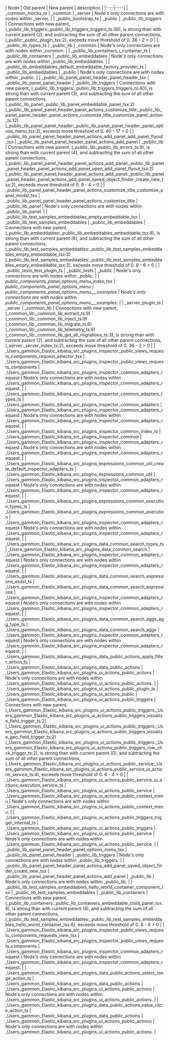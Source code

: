 | Node | Old parent | New parent | description | 
|----|----|
| _common_mocks_ts | _common | _server | Node's only connections are with nodes within _server.  |
| _public_bootstrap_ts | _public | _public_lib_triggers | Connections with new parent, (_public_lib_triggers:_public_lib_triggers_triggers_ts:36), is strong than with current parent (2), and subtracting the sum of all other parent connections, (_public:_public_plugin_tsx:2), exceeds move threshold of 0. 36 - 2 > 0  |
| _public_lib_types_ts | _public_lib | _common | Node's only connections are with nodes within _common.  |
| _public_lib_containers_i_container_ts | _public_lib_containers | _public_lib_embeddables | Node's only connections are with nodes within _public_lib_embeddables.  |
| _public_lib_embeddables_default_embeddable_factory_provider_ts | _public_lib_embeddables | _public | Node's only connections are with nodes within _public.  |
| _public_lib_panel_panel_header_panel_header_tsx | _public_lib_panel_panel_header | _public_lib_triggers | Connections with new parent, (_public_lib_triggers:_public_lib_triggers_triggers_ts:40), is strong than with current parent (3), and subtracting the sum of all other parent connections, (_public_lib_panel:_public_lib_panel_embeddable_panel_tsx:2)(_public_lib_panel_panel_header_panel_actions_customize_title:_public_lib_panel_panel_header_panel_actions_customize_title_customize_panel_action_ts:12)(_public_lib_panel_panel_header:_public_lib_panel_panel_header_panel_options_menu_tsx:3), exceeds move threshold of 0. 40 - 17 > 0  |
| _public_lib_panel_panel_header_panel_actions_add_panel_add_panel_flyout_tsx | _public_lib_panel_panel_header_panel_actions_add_panel | _public_lib | Connections with new parent, (_public_lib:_public_lib_errors_ts:9), is strong than with current parent (4), and subtracting the sum of all other parent connections, (_public_lib_panel_panel_header_panel_actions_add_panel:_public_lib_panel_panel_header_panel_actions_add_panel_open_add_panel_flyout_tsx:2)(_public_lib_panel_panel_header_panel_actions_add_panel:_public_lib_panel_panel_header_panel_actions_add_panel_saved_object_finder_create_new_tsx:2), exceeds move threshold of 0. 9 - 4 > 0  |
| _public_lib_panel_panel_header_panel_actions_customize_title_customize_panel_modal_tsx | _public_lib_panel_panel_header_panel_actions_customize_title | _public_lib_panel | Node's only connections are with nodes within _public_lib_panel.  |
| _public_lib_test_samples_embeddables_empty_embeddable_tsx | _public_lib_test_samples_embeddables | _public_lib_embeddables | Connections with new parent, (_public_lib_embeddables:_public_lib_embeddables_embeddable_tsx:8), is strong than with current parent (6), and subtracting the sum of all other parent connections, (_public_lib_test_samples_embeddables:_public_lib_test_samples_embeddables_empty_embeddable_tsx:3)(_public_lib_test_samples_embeddables:_public_lib_test_samples_embeddables_empty_embeddable_tsx:3), exceeds move threshold of 0. 8 - 6 > 0  |
| _public_tests_test_plugin_ts | _public_tests | _public | Node's only connections are with nodes within _public.  |
| _public_components_panel_options_menu_index_tsx | _public_components_panel_options_menu | _public_components_panel_options_menu___examples__ | Node's only connections are with nodes within _public_components_panel_options_menu___examples__.  |
| _server_plugin_ts | _server | _common_lib | Connections with new parent, (_common_lib:_common_lib_extract_ts:9)(_common_lib:_common_lib_inject_ts:9)(_common_lib:_common_lib_migrate_ts:6)(_common_lib:_common_lib_telemetry_ts:9)(_common_lib:_common_lib_get_all_migrations_ts:3), is strong than with current parent (2), and subtracting the sum of all other parent connections, (_server:_server_index_ts:2), exceeds move threshold of 0. 36 - 2 > 0  |
| _Users_gammon_Elastic_kibana_src_plugins_inspector_public_views_requests_components_request_selector_tsx | _Users_gammon_Elastic_kibana_src_plugins_inspector_public_views_requests_components | _Users_gammon_Elastic_kibana_src_plugins_inspector_common_adapters_request | Node's only connections are with nodes within _Users_gammon_Elastic_kibana_src_plugins_inspector_common_adapters_request.  |
| _Users_gammon_Elastic_kibana_src_plugins_inspector_common_adapters_types_ts | _Users_gammon_Elastic_kibana_src_plugins_inspector_common_adapters | _Users_gammon_Elastic_kibana_src_plugins_inspector_common_adapters_request | Node's only connections are with nodes within _Users_gammon_Elastic_kibana_src_plugins_inspector_common_adapters_request.  |
| _Users_gammon_Elastic_kibana_src_plugins_inspector_common_index_ts | _Users_gammon_Elastic_kibana_src_plugins_inspector_common | _Users_gammon_Elastic_kibana_src_plugins_inspector_common_adapters_request | Node's only connections are with nodes within _Users_gammon_Elastic_kibana_src_plugins_inspector_common_adapters_request.  |
| _Users_gammon_Elastic_kibana_src_plugins_expressions_common_util_create_default_inspector_adapters_ts | _Users_gammon_Elastic_kibana_src_plugins_expressions_common_util | _Users_gammon_Elastic_kibana_src_plugins_inspector_common_adapters_request | Node's only connections are with nodes within _Users_gammon_Elastic_kibana_src_plugins_inspector_common_adapters_request.  |
| _Users_gammon_Elastic_kibana_src_plugins_expressions_common_execution_types_ts | _Users_gammon_Elastic_kibana_src_plugins_expressions_common_execution | _Users_gammon_Elastic_kibana_src_plugins_inspector_common_adapters_request | Node's only connections are with nodes within _Users_gammon_Elastic_kibana_src_plugins_inspector_common_adapters_request.  |
| _Users_gammon_Elastic_kibana_src_plugins_data_common_search_types_ts | _Users_gammon_Elastic_kibana_src_plugins_data_common_search | _Users_gammon_Elastic_kibana_src_plugins_inspector_common_adapters_request | Node's only connections are with nodes within _Users_gammon_Elastic_kibana_src_plugins_inspector_common_adapters_request.  |
| _Users_gammon_Elastic_kibana_src_plugins_data_common_search_expressions_esdsl_ts | _Users_gammon_Elastic_kibana_src_plugins_data_common_search_expressions | _Users_gammon_Elastic_kibana_src_plugins_inspector_common_adapters_request | Node's only connections are with nodes within _Users_gammon_Elastic_kibana_src_plugins_inspector_common_adapters_request.  |
| _Users_gammon_Elastic_kibana_src_plugins_data_common_search_aggs_agg_type_ts | _Users_gammon_Elastic_kibana_src_plugins_data_common_search_aggs | _Users_gammon_Elastic_kibana_src_plugins_inspector_common_adapters_request | Node's only connections are with nodes within _Users_gammon_Elastic_kibana_src_plugins_inspector_common_adapters_request.  |
| _Users_gammon_Elastic_kibana_src_plugins_data_public_actions_apply_filter_action_ts | _Users_gammon_Elastic_kibana_src_plugins_data_public_actions | _Users_gammon_Elastic_kibana_src_plugins_ui_actions_public_actions | Node's only connections are with nodes within _Users_gammon_Elastic_kibana_src_plugins_ui_actions_public_actions.  |
| _Users_gammon_Elastic_kibana_src_plugins_ui_actions_public_plugin_ts | _Users_gammon_Elastic_kibana_src_plugins_ui_actions_public | _Users_gammon_Elastic_kibana_src_plugins_ui_actions_public_triggers | Connections with new parent, (_Users_gammon_Elastic_kibana_src_plugins_ui_actions_public_triggers:_Users_gammon_Elastic_kibana_src_plugins_ui_actions_public_triggers_visualize_field_trigger_ts:2)(_Users_gammon_Elastic_kibana_src_plugins_ui_actions_public_triggers:_Users_gammon_Elastic_kibana_src_plugins_ui_actions_public_triggers_visualize_geo_field_trigger_ts:2)(_Users_gammon_Elastic_kibana_src_plugins_ui_actions_public_triggers:_Users_gammon_Elastic_kibana_src_plugins_ui_actions_public_triggers_row_click_trigger_ts:2), is strong than with current parent (0), and subtracting the sum of all other parent connections, (_Users_gammon_Elastic_kibana_src_plugins_ui_actions_public_service:_Users_gammon_Elastic_kibana_src_plugins_ui_actions_public_service_ui_actions_service_ts:4), exceeds move threshold of 0. 6 - 4 > 0  |
| _Users_gammon_Elastic_kibana_src_plugins_ui_actions_public_service_ui_actions_execution_service_ts | _Users_gammon_Elastic_kibana_src_plugins_ui_actions_public_service | _Users_gammon_Elastic_kibana_src_plugins_ui_actions_public_context_menu | Node's only connections are with nodes within _Users_gammon_Elastic_kibana_src_plugins_ui_actions_public_context_menu.  |
| _Users_gammon_Elastic_kibana_src_plugins_ui_actions_public_triggers_trigger_internal_ts | _Users_gammon_Elastic_kibana_src_plugins_ui_actions_public_triggers | _Users_gammon_Elastic_kibana_src_plugins_ui_actions_public_service | Node's only connections are with nodes within _Users_gammon_Elastic_kibana_src_plugins_ui_actions_public_service.  |
| _public_lib_panel_panel_header_panel_options_menu_tsx | _public_lib_panel_panel_header | _public_lib_triggers | Node's only connections are with nodes within _public_lib_triggers.  |
| _public_lib_panel_panel_header_panel_actions_add_panel_saved_object_finder_create_new_tsx | _public_lib_panel_panel_header_panel_actions_add_panel | _public_lib | Node's only connections are with nodes within _public_lib.  |
| _public_lib_test_samples_embeddables_hello_world_container_component_tsx | _public_lib_test_samples_embeddables | _public_lib_containers | Connections with new parent, (_public_lib_containers:_public_lib_containers_embeddable_child_panel_tsx:8), is strong than with current parent (6), and subtracting the sum of all other parent connections, (_public_lib_test_samples_embeddables:_public_lib_test_samples_embeddables_hello_world_container_tsx:6), exceeds move threshold of 0. 8 - 6 > 0  |
| _Users_gammon_Elastic_kibana_src_plugins_inspector_public_views_requests_components_requests_view_tsx | _Users_gammon_Elastic_kibana_src_plugins_inspector_public_views_requests_components | _Users_gammon_Elastic_kibana_src_plugins_inspector_common_adapters_request | Node's only connections are with nodes within _Users_gammon_Elastic_kibana_src_plugins_inspector_common_adapters_request.  |
| _Users_gammon_Elastic_kibana_src_plugins_data_public_actions_select_range_action_ts | _Users_gammon_Elastic_kibana_src_plugins_data_public_actions | _Users_gammon_Elastic_kibana_src_plugins_ui_actions_public_actions | Node's only connections are with nodes within _Users_gammon_Elastic_kibana_src_plugins_ui_actions_public_actions.  |
| _Users_gammon_Elastic_kibana_src_plugins_data_public_actions_value_click_action_ts | _Users_gammon_Elastic_kibana_src_plugins_data_public_actions | _Users_gammon_Elastic_kibana_src_plugins_ui_actions_public_actions | Node's only connections are with nodes within _Users_gammon_Elastic_kibana_src_plugins_ui_actions_public_actions.  |
